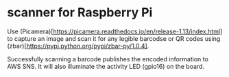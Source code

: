 # scanner for Raspberry Pi

Use (Picamera)[https://picamera.readthedocs.io/en/release-1.13/index.html] to capture an image and scan it for any legible barcodse or QR codes using (zbar)[https://pypi.python.org/pypi/zbar-py/1.0.4].

Successfully scanning a barcode publishes the encoded information to AWS SNS. It will also illuminate the activity LED (gpio16) on the board.